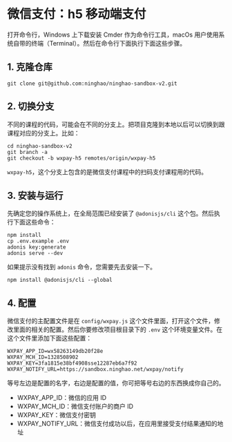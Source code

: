 # 微信支付：h5 移动端支付

打开命令行，Windows 上下载安装 Cmder 作为命令行工具，macOs 用户使用系统自带的终端（Terminal）。然后在命令行下面执行下面这些步骤。

## 1. 克隆仓库

```
git clone git@github.com:ninghao/ninghao-sandbox-v2.git
```
## 2. 切换分支

不同的课程的代码，可能会在不同的分支上。把项目克隆到本地以后可以切换到跟课程对应的分支上。比如：

```
cd ninghao-sandbox-v2
git branch -a
git checkout -b wxpay-h5 remotes/origin/wxpay-h5
```

`wxpay-h5`，这个分支上包含的是微信支付课程中的扫码支付课程用的代码。

## 3. 安装与运行
先确定您的操作系统上，在全局范围已经安装了 `@adonisjs/cli` 这个包。然后执行下面这些命令：

```
npm install
cp .env.example .env
adonis key:generate
adonis serve --dev
```

如果提示没有找到 `adonis` 命令，您需要先去安装一下。

```
npm install @adonisjs/cli --global
```

## 4. 配置
微信支付的主配置文件是在 `config/wxpay.js` 这个文件里面，打开这个文件，修改里面的相关的配置。然后你要修改项目根目录下的 `.env` 这个环境变量文件。在这个文件里添加下面这些配置：

```
WXPAY_APP_ID=wx58263149db20f28e
WXPAY_MCH_ID=1328508902
WXPAY_KEY=3fa1815e38bf4908sse12287eb6a7f92
WXPAY_NOTIFY_URL=https://sandbox.ninghao.net/wxpay/notify
```

等号左边是配置的名字，右边是配置的值，你可把等号右边的东西换成你自己的。

- WXPAY_APP_ID：微信的应用 ID
- WXPAY_MCH_ID：微信支付账户的商户 ID
- WXPAY_KEY：微信支付密钥
- WXPAY_NOTIFY_URL：微信支付成功以后，在应用里接受支付结果通知的地址
